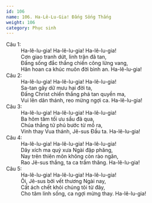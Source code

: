 ```yaml
---
id: 106
name: 106. Ha-Lê-Lu-Gia! Đấng Sống Thắng
weight: 106
category: Phục sinh
---
```

<dl><dt>Câu 1:</dt><dd data-verse="1">Ha-lê-lu-gia! Ha-lê-lu-gia! Ha-lê-lu-gia! <br/>Cơn giao tranh dứt, linh trận đã tan, <br/>Đấng sống đắc thắng chiến công lừng vang, <br/>Hân hoan ca khúc muôn đời bình an. Ha-lê-lu-gia! </dd><dt>Câu 2:</dt><dd data-verse="2">Ha-lê-lu-gia! Ha-lê-lu-gia! Ha-lê-lu-gia! <br/>Sa-tan gây dữ mưu hại đời ta, <br/>Đấng Christ chiến thắng phá tan quyền ma, <br/>Vui lên dân thánh, reo mừng ngợi ca. Ha-lê-lu-gia! </dd><dt>Câu 3:</dt><dd data-verse="3">Ha-lê-lu-gia! Ha-lê-lu-gia! Ha-lê-lu-gia! <br/>Ba hôm tăm tối ưu sầu đã qua, <br/>Chúa thắng tử phủ bước từ mồ ra, <br/>Vinh thay Vua thánh, Jê-sus Đầu ta. Ha-lê-lu-gia! </dd><dt>Câu 4:</dt><dd data-verse="4">Ha-lê-lu-gia! Ha-lê-lu-gia! Ha-lê-lu-gia! <br/>Dây xích ma quỷ xưa Ngài đập phăng, <br/>Nay trên thiên môn không còn rào ngăn, <br/>Rao Jê-sus thắng, ta ca trầm thăng. Ha-lê-lu-gia! </dd><dt>Câu 5:</dt><dd data-verse="5">Ha-lê-lu-gia! Ha-lê-lu-gia! Ha-lê-lu-gia! <br/>Ôi, Jê-sus bởi vết thương Ngài nay, <br/>Cất ách chết khỏi chúng tôi từ đây, <br/>Cho tâm linh sống, ca ngợi mừng thay. Ha-lê-lu-gia! </dd></dl>
